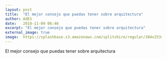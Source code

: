 ```yaml
---
layout: post
title:  "El mejor consejo que puedas tener sobre arquitectura"
author: AdES
date:   2018-11-09 06:46
excerpt: "El mejor consejo que puedas tener sobre arquitectura"
external_image: true
image:  https://splashbase.s3.amazonaws.com/splitshire/regular/384x253xSplitShire-035-384x253.jpg.pagespeed.ic.ttMYGws2ZU.jpg
---
```

El mejor consejo que puedas tener sobre arquitectura
